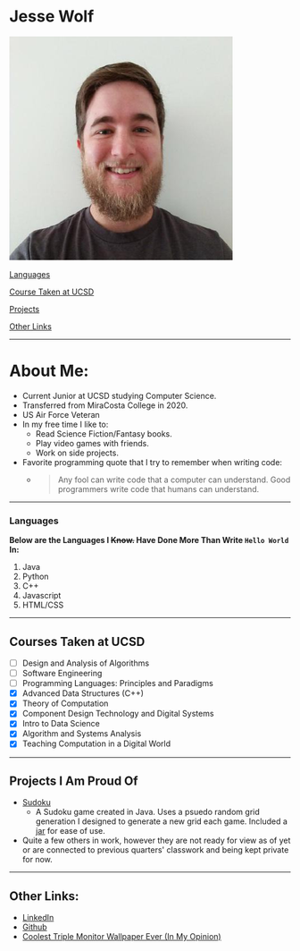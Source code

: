 # Jesse Wolf 
![profile-picture](images/profile-picture.jpg)

[Languages](#languages)

[Course Taken at UCSD](#courses-taken-at-ucsd)

[Projects](#projects-i-am-proud-of)

[Other Links](#other-links)

---
# **About Me:** 
- Current Junior at UCSD studying Computer Science.
- Transferred from MiraCosta College in 2020.
- US Air Force Veteran
- In my free time I like to:
  - Read Science Fiction/Fantasy books.
  - Play video games with friends. 
  - Work on side projects.
- Favorite programming quote that I try to remember when writing code:
  - >Any fool can write code that a computer can understand. Good programmers write code that humans can understand.


---
### Languages 
**Below are the Languages I ~~Know.~~ Have Done More Than Write `Hello World` In:** 
1. Java
2. Python
3. C++
4. Javascript
5. HTML/CSS

---
## Courses Taken at UCSD
- [ ] Design and Analysis of Algorithms
- [ ] Software Engineering
- [ ] Programming Languages: Principles and Paradigms
- [x] Advanced Data Structures (C++)
- [x] Theory of Computation
- [x] Component Design Technology and Digital Systems
- [x] Intro to Data Science
- [x] Algorithm and Systems Analysis
- [x] Teaching Computation in a Digital World

---
## Projects I Am Proud Of
- [Sudoku](https://github.com/JesseTWolf/Sudoku2.0)
  - A Sudoku game created in Java. Uses a psuedo random grid generation I designed to generate a new grid each game. Included a [jar](https://github.com/JesseTWolf/Sudoku2.0/blob/master/Sudoku%202.0.jar) for ease of use. 
- Quite a few others in work, however they are not ready for view as of yet or are connected to previous quarters' classwork and being kept private for now.

---
## Other Links:
- [LinkedIn](www.linkedin.com/in/jessetwolf)
- [Github](https://github.com/JesseTWolf)
- [Coolest Triple Monitor Wallpaper Ever (In My Opinion)](images/star-wars-triple-monitor.jpg)